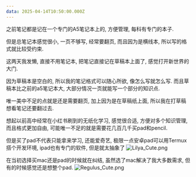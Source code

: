 ```yaml
---
data: 2025-04-14T10:50:00.000Z
---
```


之前笔记都是记在一个专门的A5笔记本上的, 方便管理, 每科有专门的本子.

但是总笔记本感觉很小, 一页不够写, 经常要翻页, 而且因为是横线本, 所以写的格式就比较受约束.

这两天我发懒, 直接不用笔记本, 把笔记直接记在草稿本上面了, 感觉打开新世界的大门.

因为草稿本是空白的, 所以我的笔记格式可以随心所欲, 像怎么写就怎么写. 而且草稿本比之前的a5笔记本大, 大部分情况一页就能写一个部分的知识点.

唯一美中不足的点就是还是需要翻页, 加上因为是在草稿纸上面, 所以我在打草稿想看笔记还要翻过去.

想起以前高中经常在小红书刷到的无纸化学习, 感觉很合适, 方便对多个知识管理, 而且格式更加自由, 可能唯一不足的就是需要花几百几千买pad和pencil.

但是买了pad不代表只能拿来学习, 还能爱奇艺, 极限一点安卓pad可以用Termux搭个开发环境, ipad也有专门的软件, 但是就太抽象了 <img src="https://gcore.jsdelivr.net/gh/sooooooooooooooooootheby/Emoji_Chest@v1.0.0/package/r1999//Lilya_Cute.png" alt="Lilya_Cute.png" class="emoji emoji-custom only-emoji">

在当初选择买mac还是pad的时候就在纠结, 虽然选了mac解决了我大多数需求, 但有的时候感觉还是想整个pad. <img src="https://gcore.jsdelivr.net/gh/sooooooooooooooooootheby/Emoji_Chest@v1.0.0/package/r1999//Regulus_Cute.png" alt="Regulus_Cute.png" class="emoji emoji-custom only-emoji">

